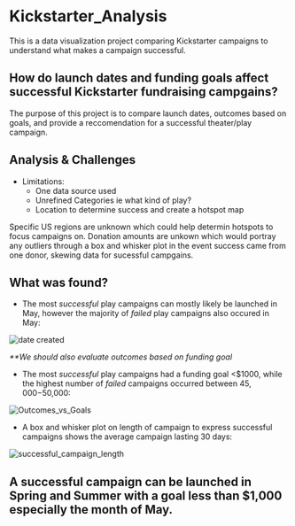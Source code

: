 # Kickstarter_Analysis
This is a data visualization project comparing Kickstarter campaigns to understand what makes a campaign successful.
## How do launch dates and funding goals affect successful Kickstarter fundraising campgains?
The purpose of this project is to compare launch dates, outcomes based on goals, and provide a reccomendation for a successful theater/play campaign.
## Analysis & Challenges
- Limitations: 
  - One data source used
  - Unrefined Categories ie what kind of play?
  - Location to determine success and create a hotspot map
 
Specific US regions are unknown which could help determin hotspots to focus campaigns on. Donation amounts are unkown which would portray any outliers through a box and whisker plot in the event success came from one donor, skewing data for sucessful campgains.


## What was found?

- The most _successful_ play campaigns can mostly likely be launched in May, however the majority of _failed_ play campaigns also occured in May:

![date created](https://user-images.githubusercontent.com/79612565/111403499-4ff50a80-868a-11eb-88a0-495377ef9619.png)


_**We should also evaluate outcomes based on funding goal_

- The most _successful_ play campaigns had a funding goal <$1000, while the highest number of _failed_ campaigns occurred between $45,000-$50,000:

![Outcomes_vs_Goals](https://user-images.githubusercontent.com/79612565/111403514-55eaeb80-868a-11eb-976b-3e1a48c593fe.png)

- A box and whisker plot on length of campaign to express successful campaigns shows the average campaign lasting 30 days:

![successful_campaign_length](https://user-images.githubusercontent.com/79612565/111403843-f50fe300-868a-11eb-867e-6078cb78cbf2.png)


## A successful campaign can be launched in Spring and Summer with a goal less than $1,000 especially the month of May.

